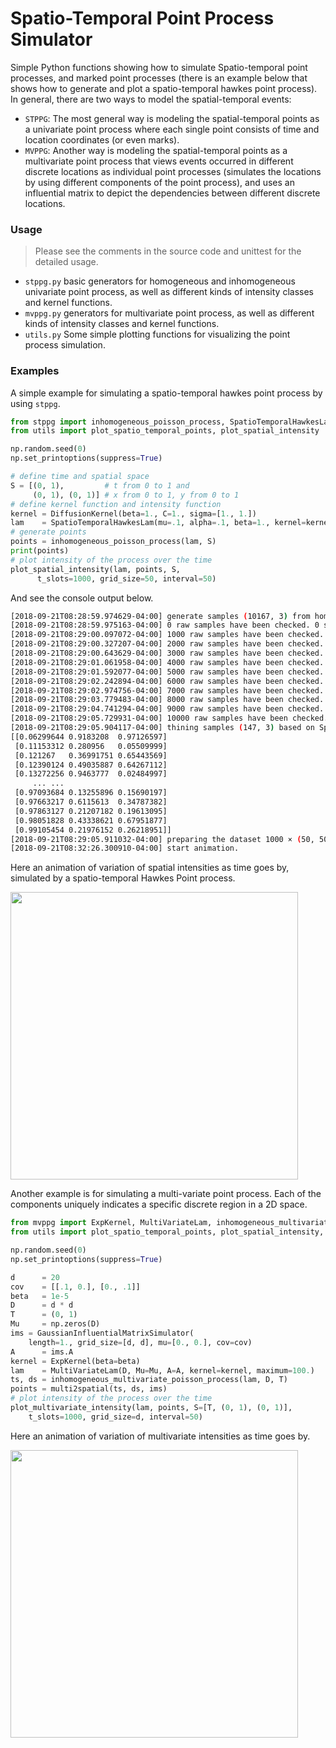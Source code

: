 Spatio-Temporal Point Process Simulator
===

Simple Python functions showing how to simulate Spatio-temporal point processes, and marked point processes (there is an example below that shows how to generate and plot a spatio-temporal hawkes point process). In general, there are two ways to model the spatial-temporal events:

- `STPPG`: The most general way is modeling the spatial-temporal points as a univariate point process where each single point consists of time and location coordinates (or even marks).
- `MVPPG`: Another way is modeling the spatial-temporal points as a multivariate point process that views events occurred in different discrete locations as individual point processes (simulates the locations by using different components of the point process), and uses an influential matrix to depict the dependencies between different discrete locations.

### Usage

> Please see the comments in the source code and unittest for the detailed usage.

- `stppg.py` basic generators for homogeneous and inhomogeneous univariate point process, as well as different kinds of intensity classes and kernel functions.
- `mvppg.py` generators for multivariate point process, as well as different kinds of intensity classes and kernel functions.
- `utils.py` Some simple plotting functions for visualizing the point process simulation.

### Examples

A simple example for simulating a spatio-temporal hawkes point process by using `stppg`.
```python
from stppg import inhomogeneous_poisson_process, SpatioTemporalHawkesLam, DiffusionKernel
from utils import plot_spatio_temporal_points, plot_spatial_intensity

np.random.seed(0)
np.set_printoptions(suppress=True)

# define time and spatial space
S = [(0, 1),         # t from 0 to 1 and
     (0, 1), (0, 1)] # x from 0 to 1, y from 0 to 1
# define kernel function and intensity function
kernel = DiffusionKernel(beta=1., C=1., sigma=[1., 1.])
lam    = SpatioTemporalHawkesLam(mu=.1, alpha=.1, beta=1., kernel=kernel, maximum=1e+4)
# generate points
points = inhomogeneous_poisson_process(lam, S)
print(points)
# plot intensity of the process over the time
plot_spatial_intensity(lam, points, S,
      t_slots=1000, grid_size=50, interval=50)
```

And see the console output below.
```bash
[2018-09-21T08:28:59.974629-04:00] generate samples (10167, 3) from homogeneous poisson point process
[2018-09-21T08:28:59.975163-04:00] 0 raw samples have been checked. 0 samples have been retained.
[2018-09-21T08:29:00.097072-04:00] 1000 raw samples have been checked. 1 samples have been retained.
[2018-09-21T08:29:00.327207-04:00] 2000 raw samples have been checked. 11 samples have been retained.
[2018-09-21T08:29:00.643629-04:00] 3000 raw samples have been checked. 21 samples have been retained.
[2018-09-21T08:29:01.061958-04:00] 4000 raw samples have been checked. 51 samples have been retained.
[2018-09-21T08:29:01.592077-04:00] 5000 raw samples have been checked. 71 samples have been retained.
[2018-09-21T08:29:02.242894-04:00] 6000 raw samples have been checked. 88 samples have been retained.
[2018-09-21T08:29:02.974756-04:00] 7000 raw samples have been checked. 100 samples have been retained.
[2018-09-21T08:29:03.779483-04:00] 8000 raw samples have been checked. 110 samples have been retained.
[2018-09-21T08:29:04.741294-04:00] 9000 raw samples have been checked. 128 samples have been retained.
[2018-09-21T08:29:05.729931-04:00] 10000 raw samples have been checked. 146 samples have been retained.
[2018-09-21T08:29:05.904117-04:00] thining samples (147, 3) based on Spatio-temporal Hawkes point process intensity with mu=0, beta=1 and Diffusion-type Kernel.
[[0.06299644 0.9183208  0.97126597]
 [0.11153312 0.280956   0.05509999]
 [0.121267   0.36991751 0.65443569]
 [0.12390124 0.49035887 0.64267112]
 [0.13272256 0.9463777  0.02484997]
     ... ...
 [0.97093684 0.13255896 0.15690197]
 [0.97663217 0.6115613  0.34787382]
 [0.97863127 0.21207182 0.19613095]
 [0.98051828 0.43338621 0.67951877]
 [0.99105454 0.21976152 0.26218951]]
[2018-09-21T08:29:05.911032-04:00] preparing the dataset 1000 × (50, 50) for plotting.
[2018-09-21T08:32:26.300910-04:00] start animation.
```

Here an animation of variation of spatial intensities as time goes by, simulated by a spatio-temporal Hawkes Point process.

<img width="460" height="460" src="https://github.com/meowoodie/Spatio-Temporal-Point-Process-Simulator/blob/master/results/stppg.gif">

Another example is for simulating a multi-variate point process. Each of the components uniquely indicates a specific discrete region in a 2D space.

```python
from mvppg import ExpKernel, MultiVariateLam, inhomogeneous_multivariate_poisson_process
from utils import plot_spatio_temporal_points, plot_spatial_intensity, plot_multivariate_intensity, GaussianInfluentialMatrixSimulator, multi2spatial

np.random.seed(0)
np.set_printoptions(suppress=True)

d      = 20
cov    = [[.1, 0.], [0., .1]]
beta   = 1e-5
D      = d * d
T      = (0, 1)
Mu     = np.zeros(D)
ims = GaussianInfluentialMatrixSimulator(
    length=1., grid_size=[d, d], mu=[0., 0.], cov=cov)
A      = ims.A
kernel = ExpKernel(beta=beta)
lam    = MultiVariateLam(D, Mu=Mu, A=A, kernel=kernel, maximum=100.)
ts, ds = inhomogeneous_multivariate_poisson_process(lam, D, T)
points = multi2spatial(ts, ds, ims)
# plot intensity of the process over the time
plot_multivariate_intensity(lam, points, S=[T, (0, 1), (0, 1)],
    t_slots=1000, grid_size=d, interval=50)
```

Here an animation of variation of multivariate intensities as time goes by. 

<img width="460" height="460" src="https://github.com/meowoodie/Spatio-Temporal-Point-Process-Simulator/blob/master/results/mvppg.gif">
